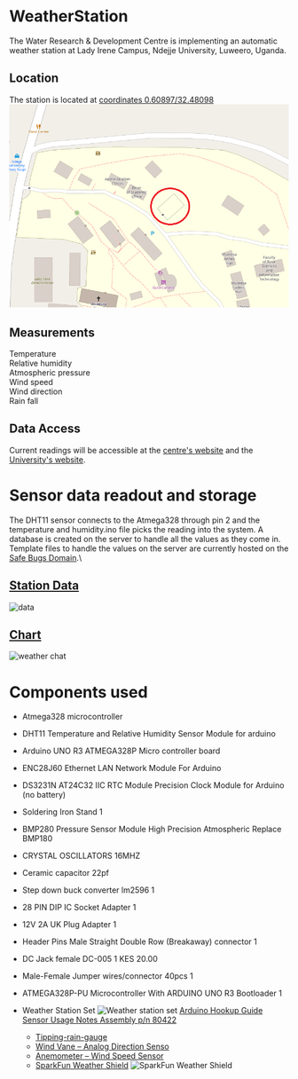 # WeatherStation
The Water Research & Development Centre is implementing an automatic weather station at Lady Irene Campus, Ndejje University, Luweero, Uganda.

## Location
The station is located at [coordinates 0.60897/32.48098](https://www.openstreetmap.org/#map=19/0.60897/32.48098)
![](Images/map.png "Location 0.60897/32.48098")

## Measurements 
Temperature\
Relative humidity\
Atmospheric pressure\
Wind speed\
Wind direction\
Rain fall

## Data Access
Current readings will be accessible at the [centre's website](https://nduwrdc.org) and the [University's website](https://www.ndejjeuniversity.ac.ug/).

# Sensor data readout and storage 
The DHT11 sensor connects to the Atmega328 through pin 2 and the temperature and humidity.ino file picks the reading into the system. A database is created on the server to handle all the values as they come in. Template files to handle the values on the server are currently hosted on the [Safe Bugs Domain](https://www.safebugsug.com/weather-chart.php).\
## [Station Data](https://www.safebugsug.com/weather-data.php)
![data](https://user-images.githubusercontent.com/42169195/106977080-ace7d180-676a-11eb-9b4a-e54408b7de49.PNG)
## [Chart](https://www.safebugsug.com/weather-chart.php)
![weather chat](https://user-images.githubusercontent.com/42169195/106977132-c557ec00-676a-11eb-8065-3c3ac2a12751.PNG)

# Components used
* Atmega328 microcontroller 
* DHT11 Temperature and Relative Humidity Sensor Module for arduino	
* Arduino UNO R3 ATMEGA328P Micro controller board	
* ENC28J60 Ethernet LAN Network Module For Arduino	
* DS3231N AT24C32 IIC RTC Module Precision Clock Module for Arduino (no battery)
* Soldering Iron Stand	1
* BMP280 Pressure Sensor Module High Precision Atmospheric Replace BMP180
* CRYSTAL OSCILLATORS 16MHZ
* Ceramic capacitor 22pf
* Step down buck converter lm2596	1	
* 28 PIN DIP IC Socket Adapter	1
* 12V 2A UK Plug Adapter	1
* Header Pins Male Straight Double Row (Breakaway) connector	1	
* DC Jack female DC-005	1	KES 20.00
* Male-Female Jumper wires/connector 40pcs	1
* ATMEGA328P-PU Microcontrolle​r With ARDUINO UNO R3 Bootloader	1

* Weather Station Set
![Weather station set](https://cdn.sparkfun.com/r/500-500/assets/parts/1/4/5/3/9/15901-Weather_Meter-02.jpg)
  [Arduino Hookup Guide](https://learn.sparkfun.com/tutorials/arduino-weather-shield-hookup-guide-v12)\
  [Sensor Usage Notes Assembly p/n 80422](https://www.sparkfun.com/datasheets/Sensors/Weather/Weather%20Sensor%20Assembly..pdf)
  * [Tipping-rain-gauge](https://bc-robotics.com/shop/tipping-rain-gauge/)
  * [Wind Vane – Analog Direction Senso](https://bc-robotics.com/shop/wind-vane-analog-direction-sensor-bc-robotics/)
  * [Anemometer – Wind Speed Sensor](https://bc-robotics.com/shop/anemometer-wind-speed-sensor-2/)
  * [SparkFun Weather Shield](https://bc-robotics.com/shop/sparkfun-weather-shield-v2/)
  ![SparkFun Weather Shield](https://cdn.sparkfun.com/r/500-500/assets/parts/1/1/1/2/1/13674-01.jpg)    
